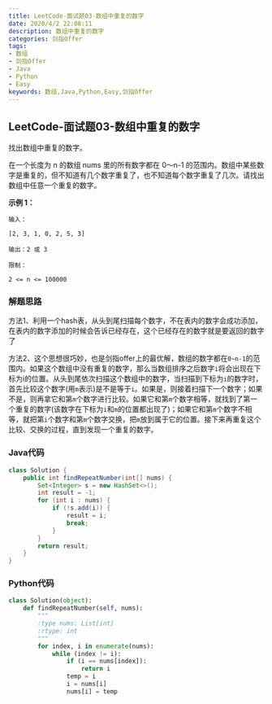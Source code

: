 ```yaml
---
title: LeetCode-面试题03-数组中重复的数字
date: 2020/4/2 22:08:11
description: 数组中重复的数字
categories: 剑指Offer
tags: 
- 数组
- 剑指Offer
- Java
- Python
- Easy
keywords: 数组,Java,Python,Easy,剑指Offer
---
```


## LeetCode-面试题03-数组中重复的数字

找出数组中重复的数字。

在一个长度为 n 的数组 nums 里的所有数字都在 0～n-1 的范围内。数组中某些数字是重复的，但不知道有几个数字重复了，也不知道每个数字重复了几次。请找出数组中任意一个重复的数字。

<!--more-->

**示例 1：**

```
输入：

[2, 3, 1, 0, 2, 5, 3]

输出：2 或 3 

限制：

2 <= n <= 100000
```

### 解题思路

方法1、利用一个hash表，从头到尾扫描每个数字，不在表内的数字会成功添加，在表内的数字添加的时候会告诉已经存在，这个已经存在的数字就是要返回的数字了

方法2、这个思想很巧妙，也是剑指offer上的最优解，数组的数字都在`0~n-1`的范围内。如果这个数组中没有重复的数字，那么当数组排序之后数字`i`将会出现在下标为i的位置。从头到尾依次扫描这个数组中的数字，当扫描到下标为`i`的数字时，首先比较这个数字(用`m`表示)是不是等于`i`。如果是，则接着扫描下一个数字；如果不是，则再拿它和第`m`个数字进行比较。如果它和第`m`个数字相等，就找到了第一个重复的数字(该数字在下标为`i`和`m`的位置都出现了)；如果它和第`m`个数字不相等，就把第`i`个数字和第`m`个数字交换，把`m`放到属于它的位置。接下来再重复这个比较、交换的过程，直到发现一个重复的数字。

### Java代码

```java
class Solution {
    public int findRepeatNumber(int[] nums) {
        Set<Integer> s = new HashSet<>();
        int result = -1;
        for (int i : nums) {
            if (!s.add(i)) {
                result = i;
                break;
            }
        }
        return result;
    }
}
```

### Python代码

```python
class Solution(object):
    def findRepeatNumber(self, nums):
        """
        :type nums: List[int]
        :rtype: int
        """
        for index, i in enumerate(nums):
            while (index != i):
                if (i == nums[index]):
                    return i
                temp = i
                i = nums[i]
                nums[i] = temp
```

